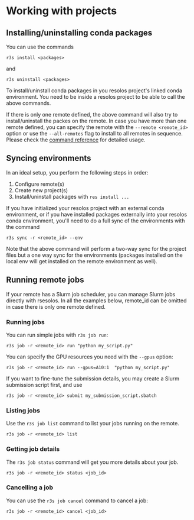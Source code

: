 # Working with projects

## Installing/uninstalling conda packages

You can use the commands

```
r3s install <packages>
```

and 

```
r3s uninstall <packages>
```

To install/uninstall conda packages in you resolos project's linked conda environment. You need to be inside
a resolos project to be able to call the above commands.

If there is only one remote defined, the above command will also try to install/uninstall the packes on the remote.
In case you have more than one remote defined, you can specify the remote with the `--remote <remote_id>` option or
use the `--all-remotes` flag to install to all remotes in sequence.
Please check the [command reference](commands.md) for detailed usage.


## Syncing environments

In an ideal setup, you perform the following steps in order:

1. Configure remote(s)
2. Create new project(s)
3. Install/uninstall packages with `res install ...`

If you have initialized your resolos project with an external conda environment, or if you have installed 
packages externally into your resolos conda environment, you'll need to do a full sync of the environments with the
command

```
r3s sync -r <remote_id> --env
```

Note that the above command will perform a two-way sync for the project files but a one way sync for the environments
(packages installed on the local env will get installed on the remote environment as well).

## Running remote jobs

If your remote has a Slurm job scheduler, you can manage Slurm jobs directly with rsesolos. In all the examples below,
remote_id can be omitted in case there is only one remote defined.

### Running jobs

You can run simple jobs with `r3s job run`:

```
r3s job -r <remote_id> run "python my_script.py"
```

You can specify the GPU resources you need with the `--gpus` option:

```
r3s job -r <remote_id> run --gpus=A10:1  "python my_script.py"
```


If you want to fine-tune the submission details, you may create a Slurm submission script first, and use

```
r3s job -r <remote_id> submit my_submission_script.sbatch
```

### Listing jobs

Use the `r3s job list` command to list your jobs running on the remote.

```
r3s job -r <remote_id> list
```

### Getting job details

The `r3s job status` command will get you more details about your job.

```
r3s job -r <remote_id> status <job_id>
```

### Cancelling a job

You can use the `r3s job cancel` command to cancel a job:

```
r3s job -r <remote_id> cancel <job_id>
```